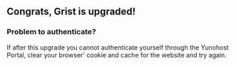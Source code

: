 ## Congrats, Grist is upgraded!

### Problem to authenticate?

If after this upgrade you cannot authenticate yourself through the Yunohost Portal, clear your browser' cookie and cache for the website and try again.
